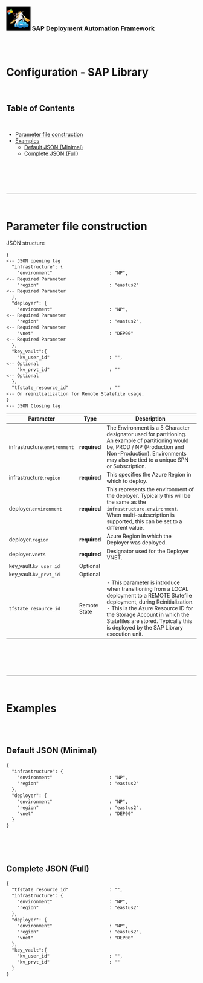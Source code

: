 <!-- TODO: 
Remove files and maintain here in documentation
deploy/terraform/bootstrap/sap_library/saplibrary_full.json
deploy/terraform/bootstrap/sap_library/saplibrary.json
deploy/terraform/run/sap_library/saplibrary_full.json
deploy/terraform/run/sap_library/saplibrary.json
-->
### <img src="../../../../../assets/images/UnicornSAPBlack256x256.png" width="64px"> SAP Deployment Automation Framework <!-- omit in toc -->
<br/><br/>

# Configuration - SAP Library <!-- omit in toc -->

<br/>

## Table of Contents
<br/>

- [Parameter file construction](#parameter-file-construction)
- [Examples](#examples)
  - [Default JSON (Minimal)](#default-json-minimal)
  - [Complete JSON (Full)](#complete-json-full)


<br/><br/><br/><br/>

---
<br/>

# Parameter file construction

JSON structure

```
{                                                                                 <-- JSON opening tag
  "infrastructure": {
    "environment"                     : "NP",                                     <-- Required Parameter
    "region"                          : "eastus2"                                 <-- Required Parameter
  },
  "deployer": {
    "environment"                     : "NP",                                     <-- Required Parameter
    "region"                          : "eastus2",                                <-- Required Parameter
    "vnet"                            : "DEP00"                                   <-- Required Parameter
  },
  "key_vault":{
    "kv_user_id"                      : "",                                       <-- Optional
    "kv_prvt_id"                      : ""                                        <-- Optional
  },
  "tfstate_resource_id"               : ""                                        <-- On reinitialization for Remote Statefile usage.
}                                                                                 <-- JSON Closing tag
```

| Parameter | Type | Description |
| --------- | ---- | ----------- |
| infrastructure.`environment`                          | **required**  | The Environment is a 5 Character designator used for partitioning. An example of partitioning would be, PROD / NP (Production and Non-Production). Environments may also be tied to a unique SPN or Subscription. |
| infrastructure.`region`                               | **required**  | This specifies the Azure Region in which to deploy. |
| deployer.`environment`                                | **required**  | This represents the environment of the deployer. Typically this will be the same as the `infrastructure.environment`. When multi-subscription is supported, this can be set to a different value. |
| deployer.`region`                                     | **required**  | Azure Region in which the Deployer was deployed. |
| deployer.`vnets`                                      | **required**  | Designator used for the Deployer VNET. |
| key_vault.`kv_user_id`                                | Optional      | | <!-- TODO: Yunzi -->
| key_vault.`kv_prvt_id`                                | Optional      | | <!-- TODO: Yunzi -->
| `tfstate_resource_id`                                 | Remote State  | - This parameter is introduce when transitioning from a LOCAL deployment to a REMOTE Statefile deployment, during Reinitialization.<br/>- This is the Azure Resource ID for the Storage Account in which the Statefiles are stored. Typically this is deployed by the SAP Library execution unit. |

<br/><br/><br/><br/>

---

<br/>

# Examples
<br/><br/>
## Default JSON (Minimal)

```
{
  "infrastructure": {
    "environment"                     : "NP",
    "region"                          : "eastus2"
  },
  "deployer": {
    "environment"                     : "NP",
    "region"                          : "eastus2",
    "vnet"                            : "DEP00"
  }
}
```

<br/><br/><br/>

## Complete JSON (Full)

```
{
  "tfstate_resource_id"               : "",
  "infrastructure": {
    "environment"                     : "NP",
    "region"                          : "eastus2"
  },
  "deployer": {
    "environment"                     : "NP",
    "region"                          : "eastus2",
    "vnet"                            : "DEP00"
  },
  "key_vault":{
    "kv_user_id"                      : "",
    "kv_prvt_id"                      : ""
  }
}
```




